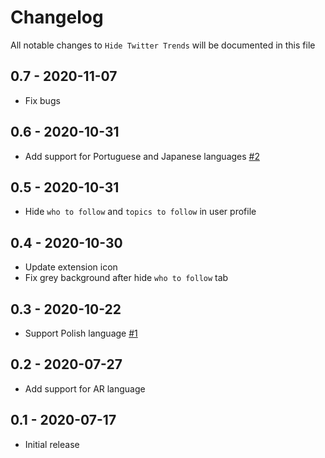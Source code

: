 # Changelog

All notable changes to `Hide Twitter Trends` will be documented in this file

## 0.7 - 2020-11-07

* Fix bugs

## 0.6 - 2020-10-31

* Add support for Portuguese and Japanese languages [#2](https://github.com/DevMoath/hide-twitter-trends/pull/2)

## 0.5 - 2020-10-31

* Hide `who to follow` and `topics to follow` in user profile

## 0.4 - 2020-10-30

* Update extension icon
* Fix grey background after hide `who to follow` tab

## 0.3 - 2020-10-22

* Support Polish language [#1](https://github.com/DevMoath/hide-twitter-trends/pull/1)

## 0.2 - 2020-07-27

* Add support for AR language

## 0.1 - 2020-07-17

* Initial release
